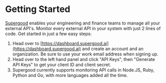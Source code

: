 # Getting Started

[Supergood](https://supergood.ai) enables your engineering and finance teams to manage all your external API's. Monitor every external API in your system with just 2 lines of code. Get started in just a few easy steps:

1. Head over to [https://dashboard.supergood.ai](https://dashboard.supergood.ai) and create an account and an organization. Be sure to use your work email address when signing up.
2. Head over to the left hand panel and click "API Keys", then "Generate API Keys" to get your client ID and client secret.
3. Supergood currently supports monitoring API calls in Node.JS, Ruby, Python and Go, with more languages added all the time.

